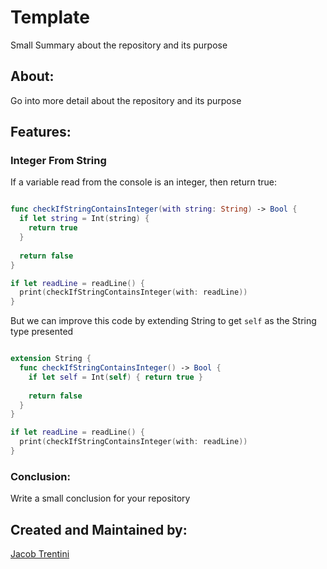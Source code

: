 # Template

Small Summary about the repository and its purpose

## About:

Go into more detail about the repository and its purpose

## Features:

### Integer From String 

If a variable read from the console is an integer, then return true:

```swift

func checkIfStringContainsInteger(with string: String) -> Bool {
  if let string = Int(string) {
    return true
  }
  
  return false
}

if let readLine = readLine() {
  print(checkIfStringContainsInteger(with: readLine))
}

```

But we can improve this code by extending String to get `self` as the String type presented

```swift

extension String {
  func checkIfStringContainsInteger() -> Bool {
    if let self = Int(self) { return true }
    
    return false
  }
}

if let readLine = readLine() {
  print(checkIfStringContainsInteger(with: readLine))
}

```

### Conclusion:

Write a small conclusion for your repository

## Created and Maintained by:

[Jacob Trentini](https://github.com/Awesomeplayer165)
